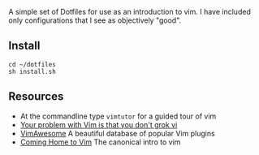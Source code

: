 A simple set of Dotfiles for use as an introduction to vim. I have included
only configurations that I see as objectively "good".

## Install

    cd ~/dotfiles
    sh install.sh

## Resources

- At the commandline type `vimtutor` for a guided tour of vim
- [Your problem with Vim is that you don't grok vi](http://stackoverflow.com/a/1220118/1263117)
- [VimAwesome](http://vimawesome.com/) A beautiful database of popular Vim plugins
- [Coming Home to Vim](http://stevelosh.com/blog/2010/09/coming-home-to-vim/) The canonical intro to vim
